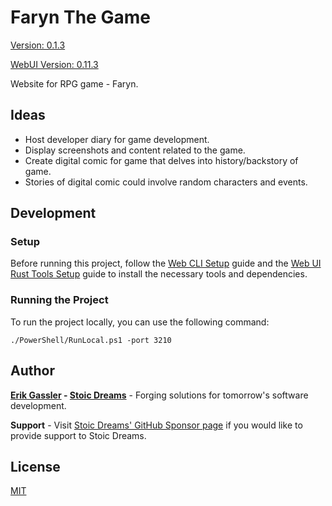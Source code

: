 # Faryn The Game

[Version: 0.1.3](https://github.com/StoicDreams/FarynTheGame)

[WebUI Version: 0.11.3](https://github.com/StoicDreams/WebUI)

Website for RPG game - Faryn.

## Ideas

* Host developer diary for game development.
* Display screenshots and content related to the game.
* Create digital comic for game that delves into history/backstory of game.
* Stories of digital comic could involve random characters and events.

## Development

### Setup

Before running this project, follow the [Web CLI Setup](https://webui.stoicdreams.com/tools/cli) guide and the [Web UI Rust Tools Setup](https://webui.stoicdreams.com/tools/rust) guide to install the necessary tools and dependencies.

### Running the Project

To run the project locally, you can use the following command:

```terminal:Run the project from the root directory
./PowerShell/RunLocal.ps1 -port 3210
```

## Author

**[Erik Gassler](https://www.erikgassler.com) - [Stoic Dreams](https://www.stoicdreams.com)** - Forging solutions for tomorrow's software development.

**Support** - Visit [Stoic Dreams' GitHub Sponsor page](https://github.com/sponsors/StoicDreams) if you would like to provide support to Stoic Dreams.

## License

[MIT](LICENSE)
